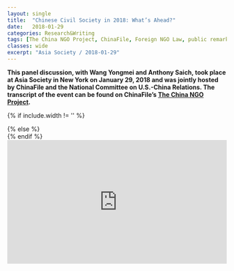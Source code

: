 ```yaml
---
layout: single
title:  "Chinese Civil Society in 2018: What’s Ahead?"
date:   2018-01-29
categories: Research&Writing
tags: [The China NGO Project, ChinaFile, Foreign NGO Law, public remarks]
classes: wide
excerpt: "Asia Society / 2018-01-29"
---
```

<style>
div.ytcontainer {
    position: relative;
    width: 100%;
    height: 0;
    padding-bottom: 56.25%;
}
iframe.yt {
    position: absolute;
    top: 0;
    left: 0;
    width: 100%;
    height: 100%;
    border: 0;
}
</style>

**This panel discussion, with Wang Yongmei and Anthony Saich, took place at Asia Society in New York on January 29, 2018 and was jointly hosted by ChinaFile and the National Committee on U.S.-China Relations. The transcript of the event can be found on ChinaFile’s [The China NGO Project](http://www.chinafile.com/ngo/latest/chinese-civil-society-2018-whats-ahead).**

{% if include.width != '' %}
  <div style="width: {{include.width}}; margin:0 auto;">
{% else %}
  <div>
{% endif %}
  <div class="ytcontainer">
    <iframe class="yt" allowfullscreen src="https://www.youtube.com/embed/yJPXrUVUGb0"></iframe>
  </div>
</div>
